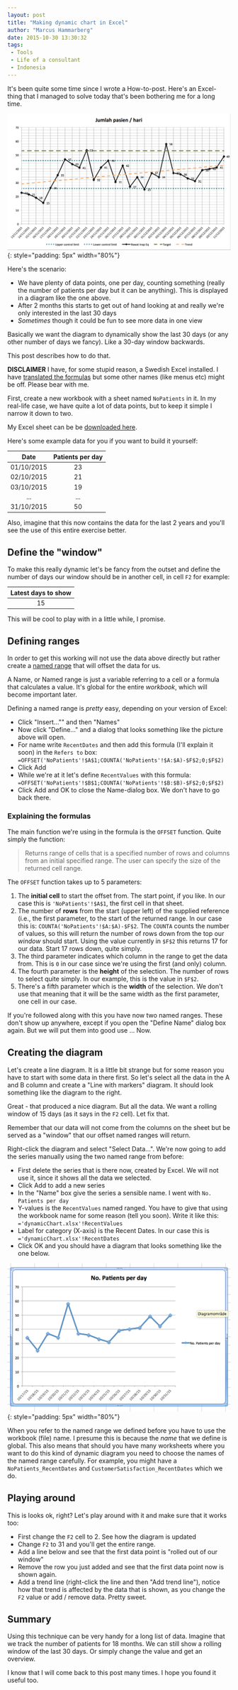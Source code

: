 ```yaml
---
layout: post
title: "Making dynamic chart in Excel"
author: "Marcus Hammarberg"
date: 2015-10-30 13:30:32
tags:
 - Tools
 - Life of a consultant
 - Indonesia
---
```


It's been quite some time since I wrote a How-to-post. Here's an Excel-thing that I managed to solve today that's been bothering me for a long time.

![Example Diagram](/img/exampleDiagram.png){: style="padding: 5px" width="80%"}

Here's the scenario:

- We have plenty of data points, one per day, counting something (really the number of patients per day but it can be anything). This is displayed in a diagram like the one above.
- After 2 months this starts to get out of hand looking at and really we're only interested in the last 30 days
- *Sometimes* though it could be fun to see more data in one view

Basically we want the diagram to dynamically show the last 30 days (or any other number of days we fancy). Like a 30-day window backwards.

This post describes how to do that.

**DISCLAIMER**
I have, for some stupid reason, a Swedish Excel installed. I have [translated the formulas](http://www.piuha.fi/excel-function-name-translation/?page=svenska-english.html) but some other names (like menus etc) might be off. Please bear with me.

<!-- excerpt-end -->

First, create a new workbook with a sheet named `NoPatients` in it. In my real-life case, we have quite a lot of data points, but to keep it simple I narrow it down to two.

My Excel sheet can be be [downloaded here](/img/dynamicchart.xlsx).

Here's some example data for you if you want to build it yourself:

| Date       | Patients per day |
|:----------:|:----------------:|
| 01/10/2015 | 23               |
| 02/10/2015 | 21               |
| 03/10/2015 | 19               |
| ...        | ...              |
| 31/10/2015 | 50               |

Also, imagine that this now contains the data for the last 2 years and you'll see the use of this entire exercise better.

## Define the "window"

To make this really dynamic let's be fancy from the outset and define the number of days our window should be in another cell, in cell `F2` for example:

| Latest days to show |
|:-------------------:|
| 15                  |

This will be cool to play with in a little while, I promise.

## Defining ranges

In order to get this working will not use the data above directly but rather create a [named range](https://support.office.com/en-us/article/Define-and-use-names-in-formulas-4d0f13ac-53b7-422e-afd2-abd7ff379c64) that will offset the data for us.

A Name, or Named range is just a variable referring to a cell or a formula that calculates a value. It's global for the entire *workbook*, which will become important later.

Defining a named range is *pretty* easy, depending on your version of Excel:

- Click "Insert..."" and then "Names"
- Now click "Define..." and a dialog that looks something like the picture above will open.
- For name write `RecentDates` and then add this formula (I'll explain it soon) in the `Refers to` box: `=OFFSET('NoPatients'!$A$1;COUNTA('NoPatients'!$A:$A)-$F$2;0;$F$2)`
- Click Add
- While we're at it let's define `RecentValues` with this formula: `=OFFSET('NoPatients'!$B$1;COUNTA('NoPatients'!$B:$B)-$F$2;0;$F$2)`
- Click Add and OK to close the Name-dialog box. We don't have to go back there.

### Explaining the formulas

The main function we're using in the formula is the `OFFSET` function. Quite simply the function:

> Returns range of cells that is a specified number of rows and columns from an initial specified range. The user can specify the size of the returned cell range.

The `OFFSET` function takes up to 5 parameters:

1. The **initial cell** to start the offset from. The start point, if you like. In our case this is `'NoPatients'!$A$1`, the first cell in that sheet.
2. The number of **rows** from the start (upper left) of the supplied reference (i.e., the first parameter, to the start of the returned range. In our case this is: `COUNTA('NoPatients'!$A:$A)-$F$2`.
The `COUNTA` counts the number of values, so this will return the number of rows down from the top our *window* should start. Using the value currently in `$F$2` this returns 17 for our data. Start 17 rows down, quite simply.
3. The third parameter indicates which column in the range to get the data from. This is `0` in our case since we're using the first (and only) column.
4. The fourth parameter is the **height** of the selection. The number of rows to select quite simply. In our example, this is the value in `$F$2`.
5. There's a fifth parameter which is the **width** of the selection. We don't use that meaning that it will be the same width as the first parameter, one cell in our case.

If you're followed along with this you have now two named ranges. These don't show up anywhere, except if you open the "Define Name" dialog box again. But we will put them into good use ... Now.

## Creating the diagram

Let's create a line diagram. It is a little bit strange but for some reason you have to start with some data in there first. So let's select all the data in the A and B column and create a "Line with markers" diagram. It should look something like the diagram to the right.

Great - that produced a nice diagram. But all the data. We want a rolling window of 15 days (as it says in the `F2` cell). Let fix that.

Remember that our data will not come from the columns on the sheet but be served as a "window" that our offset named ranges will return.

Right-click the diagram and select "Select Data...". We're now going to add the series manually using the two named range from before:

- First delete the series that is there now, created by Excel. We will not use it, since it shows all the data we selected.
- Click Add to add a new series
- In the "Name" box give the series a sensible name. I went with `No. Patients per day`
- Y-values is the `RecentValues` named ranged. You have to give that using the workbook name for some reason (tell you soon). Write it like this: `='dynamicChart.xlsx'!RecentValues`
- Label for category (X-axis) is the Recent Dates. In our case this is `='dynamicChart.xlsx'!RecentDates`
- Click OK and you should have a diagram that looks something like the one below.

![Final Diagram](/img/finalDiagram.png){: style="padding: 5px" width="80%"}

When you refer to the named range we defined before you have to use the workbook (file) name. I presume this is because the *name* that we define is global. This also means that should you have many worksheets where you want to do this kind of dynamic diagram you need to choose the names of the named range carefully. For example, you might have a `NoPatients_RecentDates` and `CustomerSatisfaction_RecentDates` which we do.

## Playing around

This is looks ok, right? Let's play around with it and make sure that it works too:

- First change the `F2` cell to 2. See how the diagram is updated
- Change `F2` to 31 and you'll get the entire range.
- Add a line below and see that the first data point is "rolled out of our window"
- Remove the row you just added and see that the first data point now is shown again.
- Add a trend line (right-click the line and then "Add trend line"), notice how that trend is affected by the data that is shown, as you change the `F2` value or add / remove data. Pretty sweet.

## Summary

Using this technique can be very handy for a long list of data. Imagine that we track the number of patients for 18 months. We can still show a rolling window of the last 30 days. Or simply change the value and get an overview.

I know that I will come back to this post many times. I hope you found it useful too.
